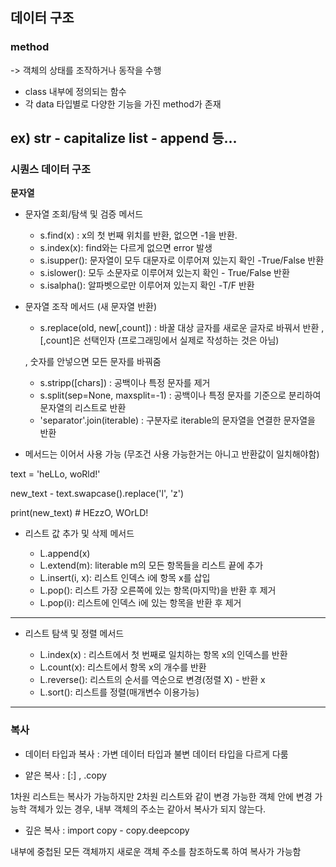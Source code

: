 ## 데이터 구조
 
### method
-> 객체의 상태를 조작하거나 동작을 수행

- class 내부에 정의되는 함수
- 각 data 타입별로 다양한 기능을 가진 method가 존재

ex) str - capitalize
    list - append 등...
---


### 시퀀스 데이터 구조


**문자열**

- 문자열 조회/탐색 및 검증 메서드
    
    - s.find(x) : x의 첫 번째 위치를 반환, 없으면 -1을 반환.
    - s.index(x): find와는 다르게 없으면 error 발생
    - s.isupper(): 문자열이 모두 대문자로 이루어져 있는지 확인 -True/False 반환
    - s.islower(): 모두 소문자로 이루어져 있는지 확인 - True/False 반환
    - s.isalpha(): 알파벳으로만 이루어져 있는지 확인 -T/F 반환

- 문자열 조작 메서드 (새 문자열 반환)
    
    - s.replace(old, new[,count])
    : 바꿀 대상 글자를 새로운 글자로 바꿔서 반환 , [,count]은 선택인자 (프로그래밍에서 실제로 작성하는 것은 아님) 

    , 숫자를 안넣으면 모든 문자를 바꿔줌
    - s.stripp([chars])
    : 공백이나 특정 문자를 제거
    - s.split(sep=None, maxsplit=-1)
    : 공백이나 특정 문자를 기준으로 분리하여 문자열의 리스트로 반환
    - 'separator'.join(iterable)
    : 구분자로 iterable의 문자열을 연결한 문자열을 반환

- 메서드는 이어서 사용 가능 (무조건 사용 가능한거는 아니고 반환값이 일치해야함)

text = 'heLLo, woRld!'

new_text - text.swapcase().replace('l', 'z')

print(new_text) # HEzzO, WOrLD!

- 리스트 값 추가 및 삭제 메서드

    - L.append(x)
    - L.extend(m): literable m의 모든 항목들을 리스트 끝에 추가
    - L.insert(i, x): 리스트 인덱스 i에 항목 x를 삽입
    - L.pop(): 리스트 가장 오른쪽에 있는 항목(마지막)을 반환 후 제거
    - L.pop(i): 리스트에 인덱스 i에 있는 항목을 반환 후 제거

--- 

- 리스트 탐색 및 정렬 메서드

    - L.index(x) : 리스트에서 첫 번째로 일치하는 항목 x의 인덱스를 반환
    - L.count(x): 리스트에서 항목 x의 개수를 반환
    - L.reverse(): 리스트의 순서를 역순으로 변경(정렬 X) - 반환 x
    - L.sort(): 리스트를 정렬(매개변수 이용가능)

--- 

### 복사

- 데이터 타입과 복사
: 가변 데이터 타입과 불변 데이터 타입을 다르게 다룸

- 얕은 복사
: [:] , .copy

1차원 리스트는 복사가 가능하지만 2차원 리스트와 같이 변경 가능한 객체 안에 변경 가능학 객체가 있는 경우, 내부 객체의 주소는 같아서 복사가 되지 않는다.

- 깊은 복사
: import copy - copy.deepcopy

내부에 중첩된 모든 객체까지 새로운 객체 주소를 참조하도록 하여 복사가 가능함
